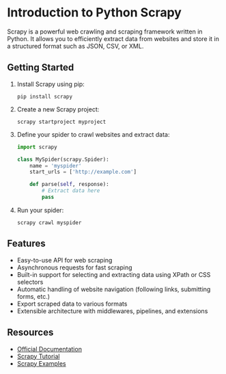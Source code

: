 # Introduction to Python Scrapy

Scrapy is a powerful web crawling and scraping framework written in Python. It allows you to efficiently extract data from websites and store it in a structured format such as JSON, CSV, or XML.

## Getting Started

1. Install Scrapy using pip:
    ```
    pip install scrapy
    ```

2. Create a new Scrapy project:
    ```
    scrapy startproject myproject
    ```

3. Define your spider to crawl websites and extract data:
    ```python
    import scrapy

    class MySpider(scrapy.Spider):
        name = 'myspider'
        start_urls = ['http://example.com']

        def parse(self, response):
            # Extract data here
            pass
    ```

4. Run your spider:
    ```
    scrapy crawl myspider
    ```

## Features

- Easy-to-use API for web scraping
- Asynchronous requests for fast scraping
- Built-in support for selecting and extracting data using XPath or CSS selectors
- Automatic handling of website navigation (following links, submitting forms, etc.)
- Export scraped data to various formats
- Extensible architecture with middlewares, pipelines, and extensions

## Resources

- [Official Documentation](https://docs.scrapy.org/)
- [Scrapy Tutorial](https://docs.scrapy.org/en/latest/intro/tutorial.html)
- [Scrapy Examples](https://github.com/scrapy/scrapy/tree/master/examples)
